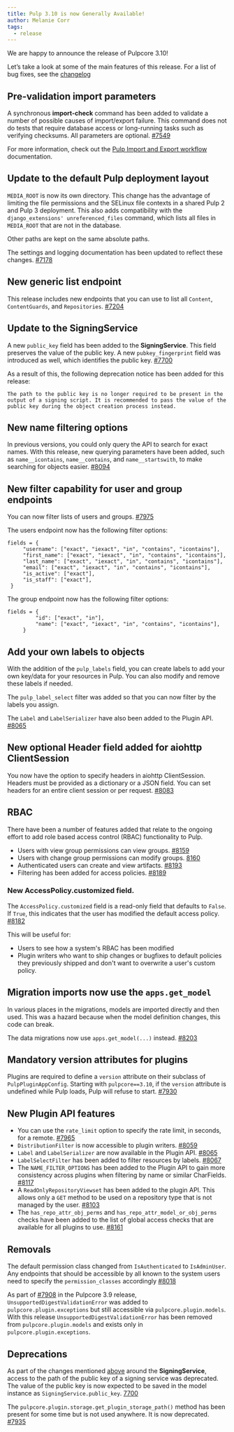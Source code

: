 ```yaml
---
title: Pulp 3.10 is now Generally Available!
author: Melanie Corr
tags:
  - release
---
```


We are happy to announce the release of Pulpcore 3.10!

Let’s take a look at some of the main features of this release. For a list of bug fixes, see the [changelog](https://docs.pulpproject.org/en/3.10/changes.html)

## Pre-validation import parameters

A synchronous **import-check** command has been added to validate a number of possible causes of import/export failure. This command does not do tests that require database access or long-running tasks such as verifying checksums. All parameters are optional. [#7549](https://pulp.plan.io/issues/7549)

For more information, check out the [Pulp Import and Export workflow](https://docs.pulpproject.org/pulpcore/en/3.10/workflows/import-export.html) documentation.

## Update to the default Pulp deployment layout

`MEDIA_ROOT` is now its own directory. This change has the advantage of limiting the file permissions and the SELinux file contexts in a shared Pulp 2 and Pulp 3 deployment. This also adds compatibility with the `django_extensions' unreferenced_files` command, which lists all files in `MEDIA_ROOT` that are not in the database.

Other paths are kept on the same absolute paths.

The settings and logging documentation has been updated to reflect these changes. [#7178](https://pulp.plan.io/issues/7178)

## New generic list endpoint

This release includes new endpoints that you can use to list all `Content`, `ContentGuards`, and `Repositories`. [#7204](https://pulp.plan.io/issues/7204)

## Update to the SigningService

A new `public_key` field has been added to the **SigningService**. This field preserves the value of the public key. A new `pubkey_fingerprint` field was introduced as well, which identifies the
public key. [#7700](https://pulp.plan.io/issues/7700)

As a result of this, the following deprecation notice has been added for this release:

`The path to the public key is no longer required to be present in the output of a signing script. It is recommended to pass the value of the public key during the object creation process instead.`

## New name filtering options

In previous versions, you could only query the API to search for exact names. With this release, new querying parameters have been added, such as `name__icontains`, `name__contains`, and `name__startswith`, to make searching for objects easier. [#8094](https://pulp.plan.io/issues/8094)


## New filter capability for user and group endpoints

You can now filter lists of users and groups.  [#7975](https://pulp.plan.io/issues/7975)

The users endpoint now has the following filter options:         

```
fields = {
     "username": ["exact", "iexact", "in", "contains", "icontains"],
     "first_name": ["exact", "iexact", "in", "contains", "icontains"],
     "last_name": ["exact", "iexact", "in", "contains", "icontains"],
     "email": ["exact", "iexact", "in", "contains", "icontains"],
     "is_active": ["exact"],
     "is_staff": ["exact"],
 }

```

The group endpoint now has the following filter options:

```
fields = {
         "id": ["exact", "in"],
         "name": ["exact", "iexact", "in", "contains", "icontains"],
     }
```


## Add your own labels to objects

With the addition of the `pulp_labels` field, you can create labels to add your own key/data for your resources in Pulp. You can also modify and remove these labels if needed.  

The `pulp_label_select` filter was added so that you can now filter by the labels you assign.

The `Label` and `LabelSerializer` have also been added to the Plugin API.
  [#8065](https://pulp.plan.io/issues/8065)

## New optional Header field added for aiohttp ClientSession

You now have the option to specify headers in aiohttp ClientSession. Headers must be
provided as a dictionary or a JSON field. You can set headers for an entire
client session or per request. [#8083](https://pulp.plan.io/issues/8083)

## RBAC

There have been a number of features added that relate to the ongoing effort to add role based access control (RBAC) functionality to Pulp.

* Users with view group permissions can view groups. [#8159](https://pulp.plan.io/issues/8159)
* Users with change group permissions can modify groups. [8160](https://pulp.plan.io/issues/8160)
* Authenticated users can create and view artifacts. [#8193](https://pulp.plan.io/issues/8193)
* Filtering has been added for access policies.  [#8189](https://pulp.plan.io/issues/8189)


### New AccessPolicy.customized field.

The `AccessPolicy.customized` field is a read-only field that defaults to `False`.
If `True`, this indicates that the user has modified the default access policy. [#8182](https://pulp.plan.io/issues/8182)

This will be useful for:

* Users to see how a system's RBAC has been modified
* Plugin writers who want to ship changes or bugfixes to default policies they previously shipped and don't want to overwrite a user's custom policy.

## Migration imports now use the `apps.get_model`
In various places in the migrations, models are imported directly and then used. This was a hazard because when the model definition changes, this code can break.

The data migrations now use `apps.get_model(...)` instead. [#8203](https://pulp.plan.io/issues/8203)

## Mandatory version attributes for plugins

Plugins are required to define a `version` attribute on their subclass of `PulpPluginAppConfig`. Starting with `pulpcore==3.10`, if the `version` attribute is undefined while Pulp loads, Pulp will refuse to start. [#7930](https://pulp.plan.io/issues/7930)

## New Plugin API features

* You can use the `rate_limit` option to specify the rate limit, in seconds, for a remote. [#7965](https://pulp.plan.io/issues/7965)
* `DistributionFilter` is now accessible to plugin writers. [#8059](https://pulp.plan.io/issues/8059)
* `Label` and `LabelSerializer` are now available in the Plugin API.  [#8065](https://pulp.plan.io/issues/8065)
* `LabelSelectFilter` has been added to filter resources by labels.
 [#8067](https://pulp.plan.io/issues/8067)
* The `NAME_FILTER_OPTIONS` has been added to the Plugin API to gain more consistency across plugins when filtering by name or similar CharFields.
[#8117](https://pulp.plan.io/issues/8117)
* A `ReadOnlyRepositoryViewset` has been added to the plugin API. This allows only a `GET` method to be used on a repository type that is not managed by the user.
 [#8103](https://pulp.plan.io/issues/8103)
* The `has_repo_attr_obj_perms` and `has_repo_attr_model_or_obj_perms` checks have been added to the list of global access checks that are available for all plugins to use. [#8161](https://pulp.plan.io/issues/8161)

## Removals

The default permission class changed from `IsAuthenticated` to `IsAdminUser`. Any endpoints that should be accessible by all known to the system users need to specify the `permission_classes` accordingly [#8018](https://pulp.plan.io/issues/8018)

As part of [#7908](https://pulp.plan.io/issues/7908) in the Pulpcore 3.9 release, `UnsupportedDigestValidationError` was added to `pulpcore.plugin.exceptions` but still accessible via `pulpcore.plugin.models`. With this release `UnsupportedDigestValidationError` has been removed from `pulpcore.plugin.models` and exists only in `pulpcore.plugin.exceptions`.

## Deprecations

As part of the changes mentioned [above](/update-to-the-signingservice/) around the **SigningService**, access to the path of the public key of a signing service was deprecated. The value of the public key is now expected to be saved in the model instance as `SigningService.public_key`. [7700](https://pulp.plan.io/issues/7700)

The `pulpcore.plugin.storage.get_plugin_storage_path()` method has been present for some time but is not used anywhere. It is now deprecated. [#7935](https://pulp.plan.io/issues/7935)
